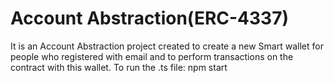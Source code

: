 # Account Abstraction(ERC-4337)
It is an Account Abstraction project created to create a new Smart wallet for people who registered with email and to perform transactions on the contract with this wallet.
To run the .ts file: npm start
